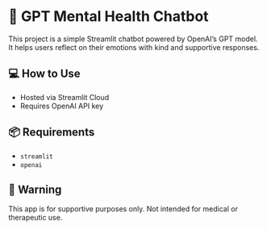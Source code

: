 # 🧠 GPT Mental Health Chatbot

This project is a simple Streamlit chatbot powered by OpenAI’s GPT model. It helps users reflect on their emotions with kind and supportive responses.

## 💻 How to Use

- Hosted via Streamlit Cloud
- Requires OpenAI API key

## 📦 Requirements
- `streamlit`
- `openai`

## 🔐 Warning
This app is for supportive purposes only. Not intended for medical or therapeutic use.

